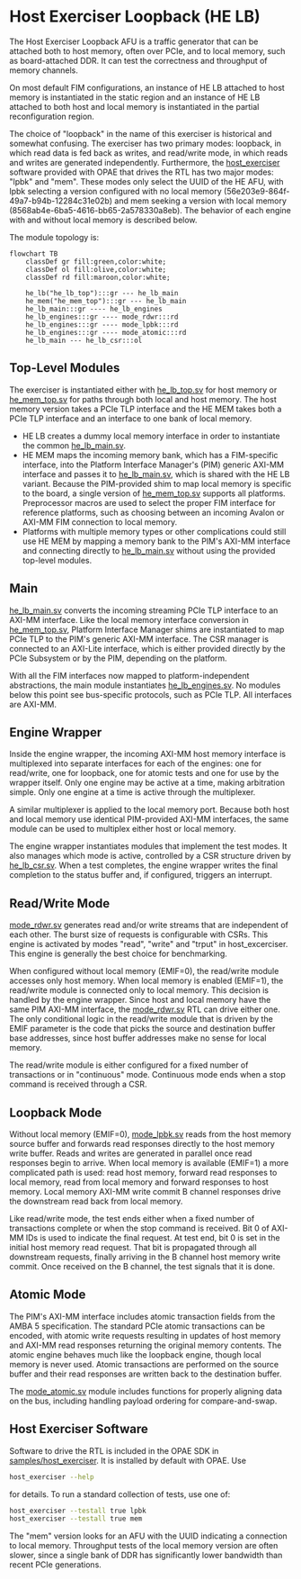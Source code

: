 # Host Exerciser Loopback (HE LB)

The Host Exerciser Loopback AFU is a traffic generator that can be attached both to host memory, often over PCIe, and to local memory, such as board-attached DDR. It can test the correctness and throughput of memory channels.

On most default FIM configurations, an instance of HE LB attached to host memory is instantiated in the static region and an instance of HE LB attached to both host and local memory is instantiated in the partial reconfiguration region.

The choice of "loopback" in the name of this exerciser is historical and somewhat confusing. The exerciser has two primary modes: loopback, in which read data is fed back as writes, and read/write mode, in which reads and writes are generated independently. Furthermore, the [host\_exerciser](https://github.com/OPAE/opae-sdk/tree/master/samples/host_exerciser) software provided with OPAE that drives the RTL has two major modes: "lpbk" and "mem". These modes only select the UUID of the HE AFU, with lpbk selecting a version configured with no local memory \(56e203e9-864f-49a7-b94b-12284c31e02b\) and mem seeking a version with local memory \(8568ab4e-6ba5-4616-bb65-2a578330a8eb\). The behavior of each engine with and without local memory is described below.

The module topology is:

```mermaid
flowchart TB
    classDef gr fill:green,color:white;
    classDef ol fill:olive,color:white;
    classDef rd fill:maroon,color:white;

    he_lb("he_lb_top"):::gr --- he_lb_main
    he_mem("he_mem_top"):::gr --- he_lb_main
    he_lb_main:::gr ---- he_lb_engines
    he_lb_engines:::gr ---- mode_rdwr:::rd
    he_lb_engines:::gr ---- mode_lpbk:::rd
    he_lb_engines:::gr ---- mode_atomic:::rd
    he_lb_main --- he_lb_csr:::ol
```

## Top-Level Modules

The exerciser is instantiated either with [he\_lb\_top.sv](he_lb_top.sv) for host memory or [he\_mem\_top.sv](he_mem_top.sv) for paths through both local and host memory. The host memory version takes a PCIe TLP interface and the HE MEM takes both a PCIe TLP interface and an interface to one bank of local memory.

* HE LB creates a dummy local memory interface in order to instantiate the common [he\_lb\_main.sv](he_lb_main.sv).
* HE MEM maps the incoming memory bank, which has a FIM-specific interface, into the Platform Interface Manager's \(PIM\) generic AXI-MM interface and passes it to [he\_lb\_main.sv](he_lb_main.sv), which is shared with the HE LB variant. Because the PIM-provided shim to map local memory is specific to the board, a single version of [he\_mem\_top.sv](he_mem_top.sv) supports all platforms. Preprocessor macros are used to select the proper FIM interface for reference platforms, such as choosing between an incoming Avalon or AXI-MM FIM connection to local memory.
* Platforms with multiple memory types or other complications could still use HE MEM by mapping a memory bank to the PIM's AXI-MM interface and connecting directly to [he\_lb\_main.sv](he_lb_main.sv) without using the provided top-level modules.

## Main

[he\_lb\_main.sv](he_lb_main.sv) converts the incoming streaming PCIe TLP interface to an AXI-MM interface. Like the local memory interface conversion in [he\_mem\_top.sv](he_mem_top.sv), Platform Interface Manager shims are instantiated to map PCIe TLP to the PIM's generic AXI-MM interface. The CSR manager is connected to an AXI-Lite interface, which is either provided directly by the PCIe Subsystem or by the PIM, depending on the platform.

With all the FIM interfaces now mapped to platform-independent abstractions, the main module instantiates [he\_lb\_engines.sv](he_lb_engines.sv). No modules below this point see bus-specific protocols, such as PCIe TLP. All interfaces are AXI-MM.

## Engine Wrapper

Inside the engine wrapper, the incoming AXI-MM host memory interface is multiplexed into separate interfaces for each of the engines: one for read/write, one for loopback, one for atomic tests and one for use by the wrapper itself. Only one engine may be active at a time, making arbitration simple. Only one engine at a time is active through the multiplexer.

A similar multiplexer is applied to the local memory port. Because both host and local memory use identical PIM-provided AXI-MM interfaces, the same module can be used to multiplex either host or local memory.

The engine wrapper instantiates modules that implement the test modes. It also manages which mode is active, controlled by a CSR structure driven by [he\_lb\_csr.sv](he_lb_csr.sv). When a test completes, the engine wrapper writes the final completion to the status buffer and, if configured, triggers an interrupt.

## Read/Write Mode

[mode\_rdwr.sv](mode_rdwr.sv) generates read and/or write streams that are independent of each other. The burst size of requests is configurable with CSRs. This engine is activated by modes "read", "write" and "trput" in host\_excerciser. This engine is generally the best choice for benchmarking.

When configured without local memory \(EMIF=0\), the read/write module accesses only host memory. When local memory is enabled \(EMIF=1\), the read/write module is connected only to local memory. This decision is handled by the engine wrapper. Since host and local memory have the same PIM AXI-MM interface, the [mode\_rdwr.sv](mode_rdwr.sv) RTL can drive either one. The only conditional logic in the read/write module that is driven by the EMIF parameter is the code that picks the source and destination buffer base addresses, since host buffer addresses make no sense for local memory.

The read/write module is either configured for a fixed number of transactions or in "continuous" mode. Continuous mode ends when a stop command is received through a CSR.

## Loopback Mode

Without local memory \(EMIF=0\), [mode\_lpbk.sv](mode_lpbk.sv) reads from the host memory source buffer and forwards read responses directly to the host memory write buffer. Reads and writes are generated in parallel once read responses begin to arrive. When local memory is available \(EMIF=1\) a more complicated path is used: read host memory, forward read responses to local memory, read from local memory and forward responses to host memory. Local memory AXI-MM write commit B channel responses drive the downstream read back from local memory.

Like read/write mode, the test ends either when a fixed number of transactions complete or when the stop command is received. Bit 0 of AXI-MM IDs is used to indicate the final request. At test end, bit 0 is set in the initial host memory read request. That bit is propagated through all downstream requests, finally arriving in the B channel host memory write commit. Once received on the B channel, the test signals that it is done.

## Atomic Mode

The PIM's AXI-MM interface includes atomic transaction fields from the AMBA 5 specification. The standard PCIe atomic transactions can be encoded, with atomic write requests resulting in updates of host memory and AXI-MM read responses returning the original memory contents. The atomic engine behaves much like the loopback engine, though local memory is never used. Atomic transactions are performed on the source buffer and their read responses are written back to the destination buffer.

The [mode\_atomic.sv](mode_atomic.sv) module includes functions for properly aligning data on the bus, including handling payload ordering for compare-and-swap.

## Host Exerciser Software

Software to drive the RTL is included in the OPAE SDK in [samples/host\_exerciser](https://github.com/OPAE/opae-sdk/tree/master/samples/host_exerciser). It is installed by default with OPAE. Use

```bash
host_exerciser --help
```

for details. To run a standard collection of tests, use one of:

```bash
host_exerciser --testall true lpbk
host_exerciser --testall true mem
```

The "mem" version looks for an AFU with the UUID indicating a connection to local memory. Throughput tests of the local memory version are often slower, since a single bank of DDR has significantly lower bandwidth than recent PCIe generations.